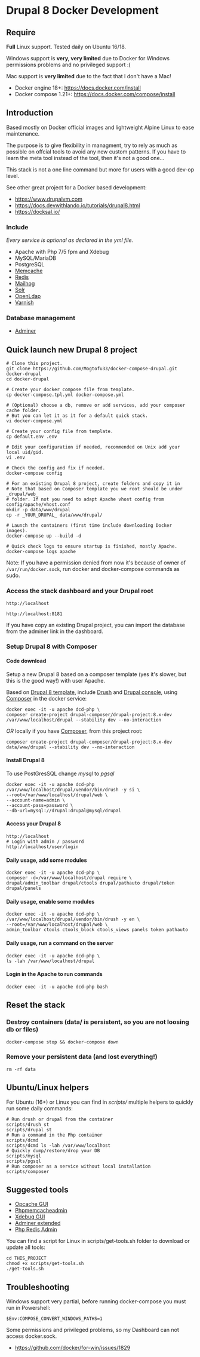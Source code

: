 # Drupal 8 Docker Development

## Require

**Full** Linux support. Tested daily on Ubuntu 16/18.

Windows support is **very, very limited** due to Docker for Windows permissions problems and no privileged support :(

Mac support is **very limited** due to the fact that I don't have a Mac!

* Docker engine 18+: https://docs.docker.com/install
* Docker compose 1.21+: https://docs.docker.com/compose/install

## Introduction

Based mostly on Docker official images and lightweight Alpine Linux to ease maintenance.

The purpose is to give flexibility in managment, try to rely as much as possible on offcial tools to avoid any new custom patterns.
If you have to learn the meta tool instead of the tool, then it's not a good one...

This stack is not a one line command but more for users with a good dev-op level.

See other great project for a Docker based development:
* https://www.drupalvm.com
* https://docs.devwithlando.io/tutorials/drupal8.html
* https://docksal.io/

### Include
_Every service is optional as declared in the yml file._
* Apache with Php 7/5 fpm and Xdebug
* MySQL/MariaDB
* PostgreSQL
* [Memcache](https://hub.docker.com/_/memcached)
* [Redis](https://redis.io/)
* [Mailhog](https://github.com/mailhog/MailHog)
* [Solr](http://lucene.apache.org/solr)
* [OpenLdap](https://www.openldap.org)
* [Varnish](https://varnish-cache.org)

### Database management
* [Adminer](https://www.adminer.org)

## Quick launch new Drupal 8 project

    # Clone this project.
    git clone https://github.com/Mogtofu33/docker-compose-drupal.git docker-drupal
    cd docker-drupal

    # Create your docker compose file from template.
    cp docker-compose.tpl.yml docker-compose.yml

    # (Optional) choose a db, remove or add services, add your composer cache folder.
    # But you can let it as it for a default quick stack.
    vi docker-compose.yml

    # Create your config file from template.
    cp default.env .env

    # Edit your configuration if needed, recommended on Unix add your local uid/gid.
    vi .env

    # Check the config and fix if needed.
    docker-compose config

    # For an existing Drupal 8 project, create folders and copy it in
    # Note that based on Composer template you we root should be under _drupal/web_
    # folder. If not you need to adapt Apache vhost config from config/apache/vhost.conf
    mkdir -p data/www/drupal
    cp -r _YOUR_DRUPAL_ data/www/drupal/

    # Launch the containers (first time include downloading Docker images).
    docker-compose up --build -d

    # Quick check logs to ensure startup is finished, mostly Apache.
    docker-compose logs apache


Note: If you have a permission denied from now it's because of owner of <code>/var/run/docker.sock</code>, run docker and docker-compose commands as sudo.

### Access the stack dashboard and your Drupal root

    http://localhost

    http://localhost:8181

If you have copy an existing Drupal project, you can import the database from the adminer link in the dashboard.

### Setup Drupal 8 with Composer

#### Code download

Setup a new Drupal 8 based on a composer template (yes it's slower, but this is the good way!) with user Apache.

Based on [Drupal 8 template](https://github.com/drupal-composer/drupal-project), include [Drush](http://www.drush.org) and [Drupal console](https://drupalconsole.com/), using [Composer](https://getcomposer.org) in the docker service:

    docker exec -it -u apache dcd-php \
    composer create-project drupal-composer/drupal-project:8.x-dev /var/www/localhost/drupal --stability dev --no-interaction

_OR_ locally if you have [Composer](https://getcomposer.org/download/), from this project root:

    composer create-project drupal-composer/drupal-project:8.x-dev data/www/drupal --stability dev --no-interaction


#### Install Drupal 8

To use PostGresSQL change _mysql_ to _pgsql_

    docker exec -it -u apache dcd-php /var/www/localhost/drupal/vendor/bin/drush -y si \
    --root=/var/www/localhost/drupal/web \
    --account-name=admin \
    --account-pass=password \
    --db-url=mysql://drupal:drupal@mysql/drupal

#### Access your Drupal 8

    http://localhost
    # Login with admin / password
    http://localhost/user/login

#### Daily usage, add some modules

    docker exec -it -u apache dcd-php \
    composer -d=/var/www/localhost/drupal require \
    drupal/admin_toolbar drupal/ctools drupal/pathauto drupal/token drupal/panels

#### Daily usage, enable some modules

    docker exec -it -u apache dcd-php \
    /var/www/localhost/drupal/vendor/bin/drush -y en \
    --root=/var/www/localhost/drupal/web \
    admin_toolbar ctools ctools_block ctools_views panels token pathauto

#### Daily usage, run a command on the server

    docker exec -it -u apache dcd-php \
    ls -lah /var/www/localhost/drupal

#### Login in the Apache to run commands

    docker exec -it -u apache dcd-php bash

## Reset the stack

### Destroy containers (data/ is persistent, so you are not loosing db or files)

    docker-compose stop && docker-compose down

### Remove your persistent data (and lost everything!)

    rm -rf data

## Ubuntu/Linux helpers

For Ubuntu (16+) or Linux you can find in _scripts/_ multiple helpers to quickly run some daily commands:

    # Run drush or drupal from the container
    scripts/drush st
    scripts/drupal st
    # Run a command in the Php container
    scripts/dcmd
    scripts/dcmd ls -lah /var/www/localhost
    # Quickly dump/restore/drop your DB
    scripts/mysql
    scripts/pgsql
    # Run composer as a service without local installation
    scripts/composer

## Suggested tools

* [Opcache GUI](https://github.com/amnuts/opcache-gui)
* [Phpmemcacheadmin](https://github.com/wp-cloud/phpmemcacheadmin)
* [Xdebug GUI](https://github.com/splitbrain/xdebug-trace-tree)
* [Adminer extended](https://github.com/dg/adminer-custom)
* [Php Redis Admin](https://github.com/ErikDubbelboer/phpRedisAdmin)

You can find a script for Linux in scripts/get-tools.sh folder to download or update all tools:

    cd THIS_PROJECT
    chmod +x scripts/get-tools.sh
    ./get-tools.sh

## Troubleshooting

Windows support very partial, before running docker-compose you must run in Powershell:

    $Env:COMPOSE_CONVERT_WINDOWS_PATHS=1

Some permissions and privileged problems, so my Dashboard can not access docker.sock.

* https://github.com/docker/for-win/issues/1829
